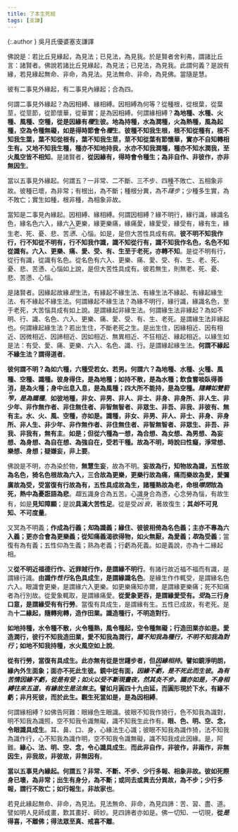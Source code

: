 ```yaml
---
title: 了本生死經
tags: [支謙]
---
```


{:.author }
吳月氏優婆塞支謙譯

佛說是：若比丘見緣起，為見法；已見法，為見我。於是賢者舍利弗，謂諸比丘言：諸賢者。佛說若諸比丘見緣起，為見法；已見法，為見我。此謂何義？是說有緣，若見緣起無命、非命，為見法。見法無命、非命，為見佛。當隨是慧。

彼有二事見外緣起，有二事見內緣起；合為四。

何謂二事見外緣起？為因相縛、緣相縛。因相縛為何等？從種根，從根葉，從葉莖，從莖節，從節懷華，從華實；是為因相縛。何謂緣相縛？<b class="red">為地種、水種、火種、風種、空種，從是因緣有<i>種</i>生彼。地為持種，水為潤種，火為熱種，風為起種，空為令種無礙，如是得時節會令<i>種</i>生</b>。<b>彼種不知我生根，根不知從種有，根不知我生葉，葉不知從根有，葉不知我生莖，莖不知從葉有節懷華，實亦不自知轉相生有。又地不知我生種，種亦不知地持我，水亦不知我潤種，種亦不知水潤我，至火風空皆不相知</b>。是諸賢者，<b class="limegreen">從因緣有，得時會令種生；為非自作、非彼作，亦非無因生</b>。

當以五事見外緣起。何謂五？一非常、二不斷、三不步、四種不敗亡、五相象非故。彼種已壞，為非常；有根出，為不斷；種根分異，為不<dfn title="徘徊踩踏貌。"><ruby>躇<rt>chú</rt></ruby>步</dfn>；少種多生實，為不敗亡；實生如種，根非種，為相象非故。

當知是二事見內緣起。因相縛、緣相縛。何謂因相縛？緣不明行，緣行識，緣識名色，緣名色六入，緣六入更樂，緣更樂痛，緣痛愛，緣愛受，緣受有，緣有生，緣生老、死、憂、悲、苦<dfn title="烦闷。"><ruby>懣<rt>mèn</rt></ruby></dfn>、心惱。如是，是但大苦性具成有病。<b>彼不明不知我作行，行不知從不明有，行不知我作識，識不知從行有，識不知我作名色，名色不知從識有。六入、更樂、痛、愛、受、有、生至于老死，亦轉不知</b>。是從不明有行，從行有識，從識有名色。從名色有六入、更樂、痛、愛、受、有、生、老、死、憂、悲、苦懣、心惱如上說，是但大苦性具成有。彼若無生，則無老、死、憂、悲、苦懣、心惱。

是諸賢者。因緣起故緣<i>是</i>生法，有緣起不緣生法、有緣生法不緣起、有緣起緣生法、有不緣起不緣生法。何謂緣起不緣生法？為緣不明行，緣行識，緣識名色，至于老死，大苦惱具成有如上說。是謂緣起非緣生法。何謂緣生法非緣起？為如不明、行、識、名色、六入、更樂、痛、愛、受、有、生、老死。是謂緣生法非緣起也。何謂緣起緣生法？若出生住，不斷老死之生。是出生住，因緣相近、因有相近、因微相近、因諦相近、因如相近、無異相近、不狂相近、緣起相近。以緣生如是法：有受、愛、痛、更樂、六入、名色、識、行。是謂緣起緣生法。<b class="limegreen">何謂不緣起不緣生法？謂得道者</b>。

<b>彼何謂不明？為如六種，六種受若女、若男。何謂六？為地種、水種、火種、風種、空種、識種。彼身得住，是為地種；如持不散，是為水種；飲食嘗<ruby>啖<rt>dàn</rt></ruby>臥得善消，是為火種；身中出息入息，是為風種；四大所不能持，是為空種。<em>隨轉如雙箭<dfn title="盛箭的竹器。"><ruby>笮<rt>zé</rt></ruby></dfn>，是為識種</em></b>。<b class="red">如彼地種，非女、非男、非人、非士、非身、非身所、非人生、非少年、非作無作者、非住無住者、非智無智者、非眾生、非吾、非我、非彼有、無有主。水、火、風、空種，亦如是。識種，非女、非男、非人、非士、非身、非身所、非人生、非少年、非作無作者、非住無住者、非智無智者、非眾生、非吾、非我、非我有，無有主</b>。<b class="limegreen">如是；但從六種為一想，為合想、為女想、為男想、為妄想、為身想、為自在想、為強自在，受若干種。故為不明，時說曰性癡，淨常想、樂想、身想；疑嫌妄，非上要</b>。

佛說是不明，亦為染於物，<b>無慧生妄</b>，故為不明。<b class="red">妄故為行，知物故為識，五性故為名色，猗名色根故為六入，三合故為更樂，更樂行故為痛，痛而樂故為愛，愛彌廣故為受，受當復有行故為有，五性具成故為生，諸種熟故為老，命根<dfn tbtle="闭口不做声。"><ruby>噤<rt>jìn</rt></ruby>閉</dfn>故為死，熱中為憂誑語為悲</b>。<dfn title="逢。">臨</dfn>五識身合為五苦。心識身合為懣，心念勞為惱，有故生有，如是<b>見知障顯</b>；是說<b>具滿大苦性足</b>。從是受<dfn title="死丧。"><ruby>凶<rt>xiōng</rt>衰<rt>cuī</rt></ruby></dfn>，著故復生；<b>其<i>始</i>不可見知、不可度量</b>。

又冥為不明義；<b class="limegreen">作成為行義；<i>知</i>為識義；緣住、彼彼相倚為名色義；主亦不專為六入義；更亦合會為更樂義；從知痛義渴欲得物，如火無厭，為愛義；<i>取</i>為受義</b>；當復有為有義；五性仰為生義；熟為老義；行虧為死義。如是義說，亦為十二緣起相。

又<b>從不明近福德行作、近罪賊行作，是謂緣不明行</b>。有諸行故近福不福而有識，是謂緣行識。<b>由識作<i>性行</i>名色具成生，是謂緣識名色</b>。是緣生作作輒受，是謂緣名色六入。眼識會更樂，是謂緣六入更樂。如更樂痛知亦爾，是謂緣更樂痛；死不知痛者為行別故。從愛象輒取，是謂緣痛愛。<b>從愛象更吞，是謂緣愛受有。<i>受</i>為三行身口意，是謂緣受有有行勞</b>。當復有具成生，是謂緣有生。五性已成故，有老死。是為<b class="red">十二緣起，隨轉宛轉，造作田業。識造種行，不明造對行</b>。

<b>如地持種，水令種不散，火令種熟，風令種起，空令種無礙；行造田業亦如是。愛造潤行，彼行不知我造田業，愛不知我為潤行，<em class="limegreen">識不知我為<i>種行</i>，不明不知我為<i>對行</i></em>；如地不知我持種，水火風空如上說</b>。

<b class="red">從有行勞，當復有具成生。此亦無有從是世躇步者，但<em class="black">因緣相持</em>。譬如鏡淨明朗，緣內外生面象；面亦不死此生彼。鏡中從有面，<em class="black">因緣不<ruby>虧<rt>kuī</rt></ruby>，是不死此而生彼</em>。<em class="limegreen">為有苦情因緣不虧，從是有受；如火以受不斷現晝夜，然其炎不步。識亦如是，不身相縛往來五道，有緣故生是法無主</em>。譬如月圓四十九由延，而圓形現於下水，有緣不虧；非月死彼，而於此生。觀生死當如是，是為因相縛</b>。

何謂緣相縛？如佛告阿難：眼緣色生眼識。彼眼不知我作猗行，色不知我為識對，明不知我為識照，空不知我令識無礙，識不知我生此作有。<b>眼、色、明、空、念，令眼識具成生</b>。耳、鼻、口、身，心緣法生心識；彼眼不知我為識作猗，法不知我為識作行，心不知我為識作明，空不知我令識無礙，識不知我成此因緣。是，阿難。<b class="red">緣心、法、明、空、念，令心識具成生</b>。<b class="limegreen">而此非自作，非彼作，非兩作，非無因生，非我故，非彼故，非無因有</b>。

<b>當以五事見內緣起。何謂五？非常、不斷、不步、少行多報、相象非故。彼如死際身已壞，為非常；出生有身分，為不斷；或同去或異去分異故，為不步；少行多報，謂行不敗亡；如行報生，非故家也</b>。

若見此緣起無命、非命，為見法。見法無命、非命，為見四諦：苦、習、盡、道。譬如明人見師成畫，歎其畫好、師妙。見四諦者亦如是。佛一切知、一切現，<b>從<i>是</i>得喜，不離佛；得法眾至真、戒喜不離</b>。
